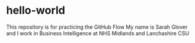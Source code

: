 # hello-world
This repository is for practicing the GitHub Flow
My name is Sarah Glover and I work in Business Intelligence at NHS Midlands and Lanchashire CSU
